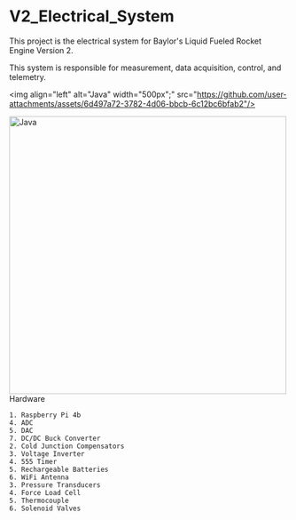 # V2_Electrical_System
This project is the electrical system for Baylor's Liquid Fueled Rocket Engine Version 2. 

This system is responsible for measurement, data acquisition, control, and telemetry.

<img align="left" alt="Java" width="500px";" src="https://github.com/user-attachments/assets/6d497a72-3782-4d06-bbcb-6c12bc6bfab2"/>

<img align="left" alt="Java" width="500px" src="(https://github.com/user-attachments/assets/6d497a72-3782-4d06-bbcb-6c12bc6bfab2)"/>

Hardware

    1. Raspberry Pi 4b
    4. ADC 
    5. DAC 
    7. DC/DC Buck Converter 
    2. Cold Junction Compensators 
    3. Voltage Inverter
    4. 555 Timer
    5. Rechargeable Batteries
    6. WiFi Antenna
    3. Pressure Transducers 
    4. Force Load Cell 
    5. Thermocouple 
    6. Solenoid Valves




    
